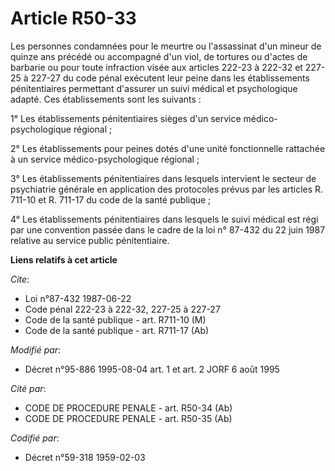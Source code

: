 # Article R50-33

Les personnes condamnées pour le meurtre ou l'assassinat d'un mineur de quinze ans précédé ou accompagné d'un viol, de
tortures ou d'actes de barbarie ou pour toute infraction visée aux articles 222-23 à 222-32 et 227-25 à 227-27 du code pénal
exécutent leur peine dans les établissements pénitentiaires permettant d'assurer un suivi médical et psychologique adapté.
Ces établissements sont les suivants :

1° Les établissements pénitentiaires sièges d'un service médico-psychologique régional ;

2° Les établissements pour peines dotés d'une unité fonctionnelle rattachée à un service médico-psychologique régional ;

3° Les établissements pénitentiaires dans lesquels intervient le secteur de psychiatrie générale en application des
protocoles prévus par les articles R. 711-10 et R. 711-17 du code de la santé publique ;

4° Les établissements pénitentiaires dans lesquels le suivi médical est régi par une convention passée dans le cadre de la
loi n° 87-432 du 22 juin 1987 relative au service public pénitentiaire.

**Liens relatifs à cet article**

_Cite_:

  - Loi n°87-432 1987-06-22
  - Code pénal 222-23 à 222-32, 227-25 à 227-27
  - Code de la santé publique - art. R711-10 (M)
  - Code de la santé publique - art. R711-17 (Ab)

_Modifié par_:

  - Décret n°95-886 1995-08-04 art. 1 et art. 2 JORF 6 août 1995

_Cité par_:

  - CODE DE PROCEDURE PENALE - art. R50-34 (Ab)
  - CODE DE PROCEDURE PENALE - art. R50-35 (Ab)

_Codifié par_:

  - Décret n°59-318 1959-02-03
